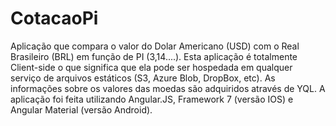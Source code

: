 # CotacaoPi
Aplicação que compara o valor do Dolar Americano (USD) com o Real Brasileiro (BRL) em função de PI (3,14....).
Esta aplicação é totalmente Client-side o que significa que ela pode ser hospedada em qualquer serviço de arquivos estáticos (S3, Azure Blob, DropBox, etc).
As informações sobre os valores das moedas são adquiridos através de YQL.
A aplicação foi feita utilizando Angular.JS, Framework 7 (versão IOS) e Angular Material (versão Android).
